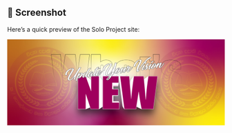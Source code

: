 ## 📸 Screenshot

Here’s a quick preview of the Solo Project site:

![Website Preview](webhero-01.jpg)
